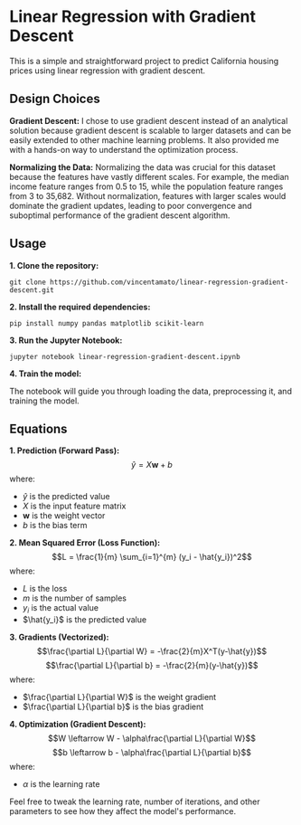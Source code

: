 # Linear Regression with Gradient Descent

This is a simple and straightforward project to predict California housing prices using linear regression with gradient descent.

## Design Choices
**Gradient Descent:** I chose to use gradient descent instead of an analytical solution because gradient descent is scalable to larger datasets and can be easily extended to other machine learning problems. It also provided me with a hands-on way to understand the optimization process. 

**Normalizing the Data:** Normalizing the data was crucial for this dataset because the features have vastly different scales. For example, the median income feature ranges from 0.5 to 15, while the population feature ranges from 3 to 35,682. Without normalization, features with larger scales would dominate the gradient updates, leading to poor convergence and suboptimal performance of the gradient descent algorithm.

## Usage
**1. Clone the repository:**
```
git clone https://github.com/vincentamato/linear-regression-gradient-descent.git
```

**2. Install the required dependencies:**
```
pip install numpy pandas matplotlib scikit-learn
```

**3. Run the Jupyter Notebook:**
```
jupyter notebook linear-regression-gradient-descent.ipynb
```

**4. Train the model:**

The notebook will guide you through loading the data, preprocessing it, and training the model.

## Equations
**1. Prediction (Forward Pass):**
   $$\hat{y} = X\textbf{w} + b$$
   where:
   - $\hat{y}$ is the predicted value
   - $X$ is the input feature matrix
   - $\textbf{w}$ is the weight vector
   - $b$ is the bias term

**2. Mean Squared Error (Loss Function):**
   $$L = \frac{1}{m} \sum_{i=1}^{m} (y_i - \hat{y_i})^2$$
   where:
   - $L$ is the loss
   - $m$ is the number of samples
   - $y_i$ is the actual value
   - $\hat{y_i}$ is the predicted value

**3. Gradients (Vectorized):**
   $$\frac{\partial L}{\partial W} = -\frac{2}{m}X^T(y-\hat{y})$$
   $$\frac{\partial L}{\partial b} = -\frac{2}{m}(y-\hat{y})$$
   where:
   - $\frac{\partial L}{\partial W}$ is the weight gradient
   - $\frac{\partial L}{\partial b}$ is the bias gradient
  
**4. Optimization (Gradient Descent):**
   $$W \leftarrow W - \alpha\frac{\partial L}{\partial W}$$
   $$b \leftarrow b - \alpha\frac{\partial L}{\partial b}$$
   where:
   - $\alpha$ is the learning rate

Feel free to tweak the learning rate, number of iterations, and other parameters to see how they affect the model's performance.
